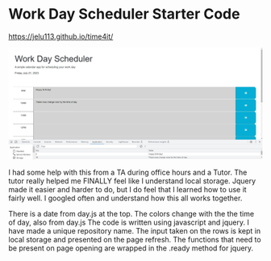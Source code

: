 # Work Day Scheduler Starter Code

https://jelu113.github.io/time4it/


![Alt text](<Screenshot 2023-07-21 183144.jpg>)

I had some help with this from a TA during office hours and a Tutor.  The tutor really helped me FINALLY feel like I understand local storage. Jquery made it easier and harder to do, but I do feel that I learned how to use it fairly well.  I googled often and understand how this all works together.  

There is a date from day.js at the top. 
The colors change with the the time of day, also from day.js
The code is written using javascript and jquery. 
I have made a unique repository name. 
The input taken on the rows is kept in local storage and presented on the page refresh.
The functions that need to be present on page opening are wrapped in the .ready method for jquery.
